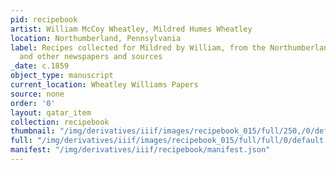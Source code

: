```yaml
---
pid: recipebook
artist: William McCoy Wheatley, Mildred Humes Wheatley
location: Northumberland, Pennsylvania
label: Recipes collected for Mildred by William, from the Northumberland American
  and other newspapers and sources
_date: c.1859
object_type: manuscript
current_location: Wheatley Williams Papers
source: none
order: '0'
layout: qatar_item
collection: recipebook
thumbnail: "/img/derivatives/iiif/images/recipebook_015/full/250,/0/default.jpg"
full: "/img/derivatives/iiif/images/recipebook_015/full/full/0/default.jpg"
manifest: "/img/derivatives/iiif/recipebook/manifest.json"
---
```

